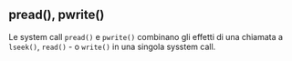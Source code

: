 ## pread(), pwrite()

Le system call `pread()` e `pwrite()` combinano gli effetti di una chiamata a
`lseek()`, `read()` - o `write()` in una singola sysstem call.
